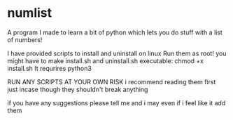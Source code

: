 # numlist
A program I made to learn a bit of python which lets you do stuff with a list of numbers!

I have provided scripts to install and uninstall on linux 
Run them as root!
you might have to make install.sh and uninstall.sh executable: chmod +x install.sh
It requrires python3 

RUN ANY SCRIPTS AT YOUR OWN RISK i recommend reading them first just incase though they shouldn't break anything 


if you have any suggestions please tell me and i may even if i feel like it add them
